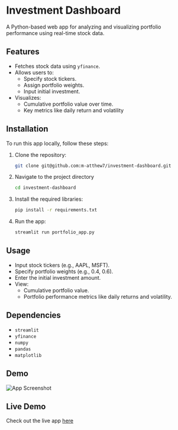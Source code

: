 # Investment Dashboard

A Python-based web app for analyzing and visualizing portfolio performance using real-time stock data.

## Features
- Fetches stock data using `yfinance`.
- Allows users to:
  - Specify stock tickers.
  - Assign portfolio weights.
  - Input initial investment.
- Visualizes:
  - Cumulative portfolio value over time.
  - Key metrics like daily return and volatility

## Installation

To run this app locally, follow these steps:

1. Clone the repository:
   ```bash
   git clone git@github.com:m-atthew7/investment-dashboard.git
   
2. Navigate to the project directory
   ```bash
   cd investment-dashboard
   
3. Install the required libraries:
   ```bash
   pip install -r requirements.txt
   
4. Run the app:
   ```bash
   streamlit run portfolio_app.py

## Usage
- Input stock tickers (e.g., AAPL, MSFT).
- Specify portfolio weights (e.g., 0.4, 0.6).
- Enter the initial investment amount.
- View:
  - Cumulative portfolio value.
  - Portfolio performance metrics like daily returns and volatility.
 
## Dependencies
- `streamlit`
- `yfinance`
- `numpy`
- `pandas`
- `matplotlib`

## Demo
![App Screenshot](portfolio-app-demo.jpg)

## Live Demo
Check out the live app [here](https://m-atthew7-investment-dashboard-portfolio-app-umzy3m.streamlit.app/)
